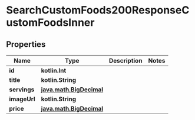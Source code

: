 
# SearchCustomFoods200ResponseCustomFoodsInner

## Properties
| Name | Type | Description | Notes |
| ------------ | ------------- | ------------- | ------------- |
| **id** | **kotlin.Int** |  |  |
| **title** | **kotlin.String** |  |  |
| **servings** | [**java.math.BigDecimal**](java.math.BigDecimal.md) |  |  |
| **imageUrl** | **kotlin.String** |  |  |
| **price** | [**java.math.BigDecimal**](java.math.BigDecimal.md) |  |  |



